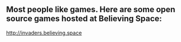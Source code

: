 

## Most people like games. Here are some open source games hosted at Believing Space:

 http://invaders.believing.space
